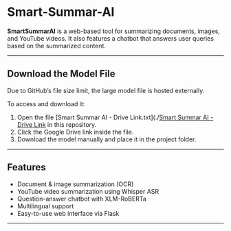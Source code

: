 # Smart-Summar-AI

**SmartSummarAI** is a web-based tool for summarizing documents, images, and YouTube videos. It also features a chatbot that answers user queries based on the summarized content.

---

## Download the Model File

Due to GitHub’s file size limit, the large model file is hosted externally.

To access and download it:

1. Open the file [Smart Summar AI - Drive Link.txt](./[Smart Summar AI - Drive Link](https://github.com/Vaishnavipara/SmartSummarAI_Automated_Summarization_Tool/blob/main/smart%20summar%20AI%20project.txt) in this repository.
2. Click the Google Drive link inside the file.
3. Download the model manually and place it in the project folder.

---

##  Features

- Document & image summarization (OCR)
- YouTube video summarization using Whisper ASR
- Question-answer chatbot with XLM-RoBERTa
- Multilingual support
- Easy-to-use web interface via Flask

---
